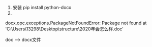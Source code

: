
1. 安装
pip install python-docx
2. 
docx.opc.exceptions.PackageNotFoundError: Package not found at 'C:\Users\13298\Desktop\structure\2020年会怎么样.doc'

doc --> docx文件